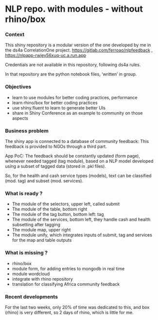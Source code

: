 NLP repo. with modules - without rhino/box
================

### Context

This shiny repository is a modular version of the one developed by me in
the ds4a CorrelationOne project.
<https://gitlab.com/ferroao/nlpfeedback> ,
<https://nlpapp-rwjey56xuq-uc.a.run.app>

Credentials are not available in this repository, following ds4a rules.

In that repository are the python notebook files, ‘written’ in group.

### Objectives

-   learn to use modules for better coding practices, performance
-   learn rhino/box for better coding practices
-   use shiny.fluent to learn to generate better UIs
-   share in Shiny Conference as an example to community on those
    aspects

### Business problem

The shiny app is connected to a database of community feedback: This
feedback is provided to NGOs through a third part.

App PoC: The feedback should be constantly updated (form page), whenever
needed tagged (tag module), based on a NLP model developed using a
subset of tagged data (stored in .pkl files).

So, for the health and cash service types (models), text can be
classified (mod. tag) and subset (mod. services).

### What is ready ?

-   The module of the selectors, upper left, called submit
-   The module of the table, bottom right
-   The module of the tag button, bottom left: tag
-   The module of the services, bottom left, they handle cash and health
    subsetting after tagging
-   The module map, upper right
-   The module unify, which integrates inputs of submit, tag and
    services for the map and table outputs

### What is missing ?

-   rhino/box
-   module form, for adding entries to mongodb in real time
-   module wordcloud
-   integrate with rhino repository
-   translation for classifying Africa community feedback

### Recent developments

For the last two weeks, only 20% of time was dedicated to this, and box
(rhino) is very different, so 2 days of rhino, which is little for me.

